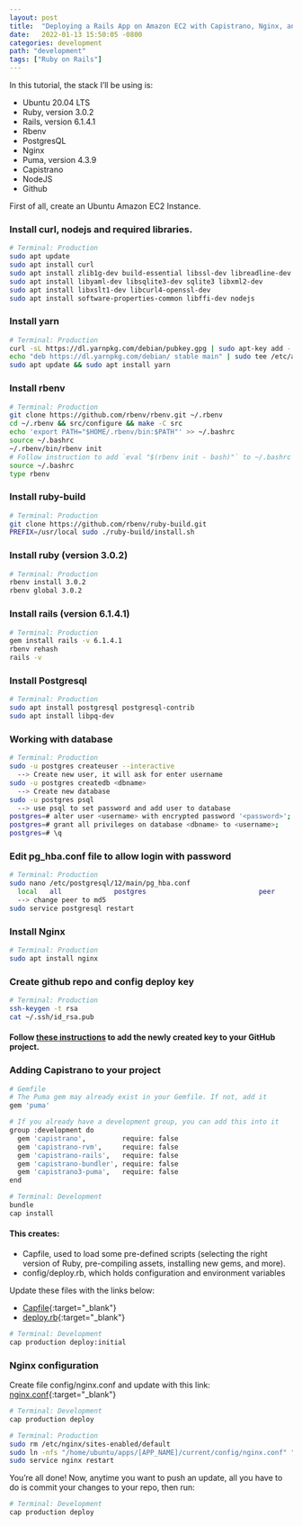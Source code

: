 ```yaml
---
layout: post
title:  "Deploying a Rails App on Amazon EC2 with Capistrano, Nginx, and Puma"
date:   2022-01-13 15:50:05 -0800
categories: development
path: "development"
tags: ["Ruby on Rails"]
---
```

 In this tutorial, the stack I’ll be using is:
- Ubuntu 20.04 LTS
- Ruby, version 3.0.2
- Rails, version 6.1.4.1
- Rbenv
- PostgresQL
- Nginx
- Puma, version 4.3.9
- Capistrano
- NodeJS
- Github

First of all, create an Ubuntu Amazon EC2 Instance.

### Install curl, nodejs and required libraries.
```sh
# Terminal: Production
sudo apt update
sudo apt install curl
sudo apt install zlib1g-dev build-essential libssl-dev libreadline-dev
sudo apt install libyaml-dev libsqlite3-dev sqlite3 libxml2-dev
sudo apt install libxslt1-dev libcurl4-openssl-dev
sudo apt install software-properties-common libffi-dev nodejs
```

### Install yarn

```sh
# Terminal: Production
curl -sL https://dl.yarnpkg.com/debian/pubkey.gpg | sudo apt-key add -
echo "deb https://dl.yarnpkg.com/debian/ stable main" | sudo tee /etc/apt/sources.list.d/yarn.list
sudo apt update && sudo apt install yarn
```

### Install rbenv

```sh
# Terminal: Production
git clone https://github.com/rbenv/rbenv.git ~/.rbenv
cd ~/.rbenv && src/configure && make -C src
echo 'export PATH="$HOME/.rbenv/bin:$PATH"' >> ~/.bashrc
source ~/.bashrc
~/.rbenv/bin/rbenv init
# Follow instruction to add `eval "$(rbenv init - bash)"` to ~/.bashrc
source ~/.bashrc
type rbenv
```

### Install ruby-build

```sh
# Terminal: Production
git clone https://github.com/rbenv/ruby-build.git
PREFIX=/usr/local sudo ./ruby-build/install.sh
```

### Install ruby (version 3.0.2)

```sh
# Terminal: Production
rbenv install 3.0.2
rbenv global 3.0.2
```

### Install rails (version 6.1.4.1)

```sh
# Terminal: Production
gem install rails -v 6.1.4.1
rbenv rehash
rails -v
```

### Install Postgresql

```sh
# Terminal: Production
sudo apt install postgresql postgresql-contrib
sudo apt install libpq-dev
```

### Working with database

```sh
# Terminal: Production
sudo -u postgres createuser --interactive
  --> Create new user, it will ask for enter username
sudo -u postgres createdb <dbname>
  --> Create new database
sudo -u postgres psql
  --> use psql to set password and add user to database
postgres=# alter user <username> with encrypted password '<password>';
postgres=# grant all privileges on database <dbname> to <username>;
postgres=# \q
```

### Edit pg_hba.conf file to allow login with password
```sh
# Terminal: Production
sudo nano /etc/postgresql/12/main/pg_hba.conf
  local   all             postgres                            peer
  --> change peer to md5
sudo service postgresql restart
```

### Install Nginx
```sh
# Terminal: Production
sudo apt install nginx
```

### Create github repo and config deploy key
```sh
# Terminal: Production
ssh-keygen -t rsa
cat ~/.ssh/id_rsa.pub
```

#### Follow [these instructions](https://docs.github.com/en/developers/overview/managing-deploy-keys) to add the newly created key to your GitHub project.

### Adding Capistrano to your project

```sh
# Gemfile
# The Puma gem may already exist in your Gemfile. If not, add it
gem 'puma'

# If you already have a development group, you can add this into it
group :development do
  gem 'capistrano',         require: false
  gem 'capistrano-rvm',     require: false
  gem 'capistrano-rails',   require: false
  gem 'capistrano-bundler', require: false
  gem 'capistrano3-puma',   require: false
end
```
```sh
# Terminal: Development
bundle
cap install
```

#### This creates:
- Capfile, used to load some pre-defined scripts (selecting the right version of Ruby, pre-compiling assets, installing new gems, and more).
- config/deploy.rb, which holds configuration and environment variables

Update these files with the links below:
- [Capfile](https://gist.github.com/bnguyenb/c3dfe65152d6527db936646ad3be5930){:target="_blank"}
- [deploy.rb](https://gist.github.com/bnguyenb/02783b0e42f57ee535a93938699218d1){:target="_blank"}

```sh
# Terminal: Development
cap production deploy:initial
```

### Nginx configuration
Create file config/nginx.conf and update with this link:
[nginx.conf](https://gist.github.com/bnguyenb/5ec641ed8744ddaf8b6dc21ebc80e740){:target="_blank"}

```sh
# Terminal: Development
cap production deploy
```

```sh
# Terminal: Production
sudo rm /etc/nginx/sites-enabled/default
sudo ln -nfs "/home/ubuntu/apps/[APP_NAME]/current/config/nginx.conf" "/etc/nginx/sites-enabled/[APP_NAME]"
sudo service nginx restart
```

You’re all done! Now, anytime you want to push an update, all you have to do is commit your changes to your repo, then run:

```sh
# Terminal: Development
cap production deploy
```